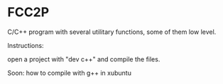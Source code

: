 # FCC2P
C/C++ program with several utilitary functions, some of them low level.

Instructions:

open a project with "dev c++" and compile the files.

Soon: how to compile with g++ in xubuntu 
